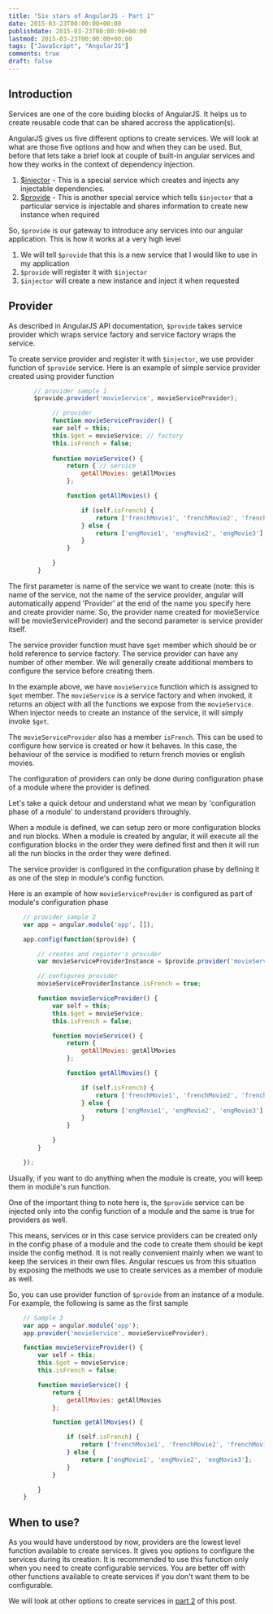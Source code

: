 ```yaml
---
title: "Six stars of AngularJS - Part 1"
date: 2015-03-23T00:00:00+00:00
publishdate: 2015-03-23T00:00:00+00:00
lastmod: 2015-03-23T00:00:00+00:00
tags: ["JavaScript", "AngularJS"]
comments: true
draft: false
---
```


<h2>Introduction</h2>
<p>Services are one of the core buiding blocks of AngularJS. It helps us to create reusable code that can be shared accross the application(s).</p><!-- more -->
<p>AngularJS gives us five different options to create services. We will look at what are those five options and how and when they can be used. But, before that lets take a brief look at couple of built-in angular services and how they works in the context of dependency injection.</p>
<ol>
<li><a href="https://docs.angularjs.org/api/auto/service/$injector" target="_blank">$injector</a> - This is a special service which creates and injects any injectable dependencies.</li>
<li><a href="https://docs.angularjs.org/api/auto/service/$provide" target="_blank">$provide</a>&nbsp;- This is another special service which tells <code>$injector</code> that a particular service is injectable and&nbsp;shares&nbsp;information to create new instance when required</li>
</ol>
<p>So, <code>$provide</code> is our gateway to introduce any services into our angular application. This is how it works at a very high level</p>
<ol>
<li>We will tell <code>$provide</code> that this is a new service that I would like to use in my application</li>
<li><code>$provide</code> will register it with <code>$injector</code></li>
<li><code>$injector</code> will create a new instance and inject it when requested</li>
</ol>
<h2>Provider</h2>
<p>As described in AngularJS API documentation, <code>$provide</code> takes service provider which wraps service factory and service factory wraps the service.</p>
<p>To create service provider and register it with <code>$injector</code>, we use provider function of <code>$provide</code> service. Here is an example of simple service provider created using provider function</p>

```js
       // provider sample 1
       $provide.provider('movieService', movieServiceProvider);

            // provider
            function movieServiceProvider() {
            var self = this;
            this.$get = movieService; // factory
            this.isFrench = false;
        
            function movieService() {
                return { // service
                    getAllMovies: getAllMovies
                };

                function getAllMovies() {

                    if (self.isFrench) {
                        return ['frenchMovie1', 'frenchMovie2', 'frenchMovie3'];
                    } else {
                        return ['engMovie1', 'engMovie2', 'engMovie3'];
                    }
                }

            }
        }
```

<p>The first parameter is name of the service we want to create (note: this is name of the service, not the name of the service provider, angular will automatically append 'Provider' at the end of the name you specify here and create provider name. So, the provider name created for movieService will be&nbsp;movieServiceProvider) and the second parameter is service provider itself.</p>
<p>The service provider function must have <code>$get</code> member which should be or hold reference to service factory. The service provider&nbsp;can have any number of other member. We will generally create additional members to configure the service before creating them.</p>
<p>In the example above, we have <code>movieService</code> function which is assigned to <code>$get</code> member. The <code>movieService</code> is a service factory and when invoked, it returns an object with all the functions we expose from the <code>movieService</code>. When injector needs to create an instance of the service, it will simply invoke <code>$get</code>.</p>
<p>The <code>movieServiceProvider</code> also has a member <code>isFrench</code>. This can be used to configure how service is created or how it behaves. In this case, the behaviour of the service is modified to return french movies or english movies.&nbsp;</p>
<p>The configuration of providers can only be done during configuration phase of a module where the provider is defined.</p>
<p>Let's take a quick detour and understand what we mean by 'configuration phase of a module' to understand providers throughly.</p>
<p>When a module is defined, we can setup zero or more configuration blocks and run blocks. When a module is created by angular, it will execute all the configuration blocks in the order they were defined first and then it will run all the run blocks in the order they were defined.</p>
<p>The service provider is configured in the configuration phase by defining it as one of the step in module's config function.</p>
<p>Here is an example of how <code>movieServiceProvider</code> is configured as part of module's configuration phase&nbsp;</p>

```js
    // provider sample 2
    var app = angular.module('app', []);

    app.config(function($provide) {

        // creates and register's provider
        var movieServiceProviderInstance = $provide.provider('movieService',  movieServiceProvider);

        // configures provider
        movieServiceProviderInstance.isFrench = true;

        function movieServiceProvider() {
            var self = this;
            this.$get = movieService;
            this.isFrench = false;

            function movieService() {
                return {
                    getAllMovies: getAllMovies
                };

                function getAllMovies() {

                    if (self.isFrench) {
                        return ['frenchMovie1', 'frenchMovie2', 'frenchMovie3'];
                    } else {
                        return ['engMovie1', 'engMovie2', 'engMovie3'];
                    }
                }

            }
        }

    });
```

<p>Usually, if you want to do anything&nbsp;when the module is create, you will keep them in module's run function.&nbsp;</p>
<p>One of the important thing to note here is, the <code>$provide</code> service can be injected only into the config function of a module and the same is true for providers as well.</p>
<p>This means, services or in this case service providers can be created only in the config phase of a module and the code to create them should be kept inside the config method. It is not really convenient mainly when we want to keep the services in their own files. Angular rescues us from this situation by exposing the methods we use to create services as a member of module as well.</p>
<p>So, you can use provider function of <code>$provide</code> from an instance of a module. For example, the following is same as the first sample</p>

```js
    // Sample 3
    var app = angular.module('app');
    app.provider('movieService', movieServiceProvider);

    function movieServiceProvider() {
        var self = this;
        this.$get = movieService;
        this.isFrench = false;

        function movieService() {
            return {
                getAllMovies: getAllMovies
            };

            function getAllMovies() {

                if (self.isFrench) {
                    return ['frenchMovie1', 'frenchMovie2', 'frenchMovie3'];
                } else {
                    return ['engMovie1', 'engMovie2', 'engMovie3'];
                }
            }

        }
    }
```

<h2>When to use?</h2>
<p>As you would have understood by now, providers are the lowest level function available to create services. It gives you options to configure the services during its creation. It is recommended to use this function only when you need to create configurable services. You are better off with other functions&nbsp;available to create services if you don't want them to be configurable.</p>
<p>We will look at other options to create services in <a href="../six-stars-of-angularjs-part-2" target="_blank">part 2</a>&nbsp;of this post.</p>